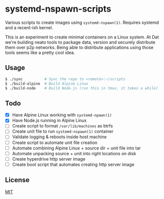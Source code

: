 # systemd-nspawn-scripts
Various scripts to create images using `systemd-nspawn(1)`. Requires systemd
and a recent-ish kernel.

This is an experiment to create minimal containers on a Linux system. At Dat
we're building neato tools to package data, version and securely distribute
them over p2p networks. Being able to distribute applications using those tools
seems like a pretty cool idea.

## Usage
```sh
$ ./sync          # Sync the repo to <remote>:~/scripts
$ ./build-alpine  # Build Alpine Linux
$ ./build-node    # Build Node.js (run this in tmux, it takes a while)
```

## Todo
- [x] Have Alpine Linux working with `systemd-npawn(1)`
- [x] Have Node.js running in Alpine Linux
- [ ] Create script to format `/var/lib/machines` as btrfs
- [ ] Create unit file to run `systemd-nspawn(1)` container
- [ ] Validate logging & reboots inside host machine
- [ ] Create script to automate unit file creation
- [ ] Automate combining Alpine Linux + source dir + unit file into tar
- [ ] Automate unpacking source + unit into right locations on disk
- [ ] Create hyperdrive http server image
- [ ] Create boot script that automates creating http server image

## License
[MIT](https://tldrlegal.com/license/mit-license)
